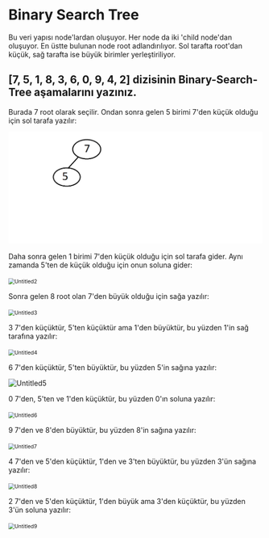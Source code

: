 # Binary Search Tree

Bu veri yapısı node'lardan oluşuyor. Her node da iki 'child node'dan oluşuyor. En üstte bulunan node root adlandırılıyor. Sol tarafta root'dan küçük, sağ tarafta ise büyük birimler yerleştiriliyor. 

## **[7, 5, 1, 8, 3, 6, 0, 9, 4, 2]** dizisinin Binary-Search-Tree aşamalarını yazınız.

Burada 7 root olarak seçilir. Ondan sonra gelen 5 birimi 7'den küçük olduğu için sol tarafa yazılır:

<img src="https://github.com/sebuhif/Binary-Search-Tree-Projesi/blob/main/Untitled1.png" alt="Untitled1" style="zoom:75%;" />

Daha sonra gelen 1 birimi 7'den küçük olduğu için sol tarafa gider. Aynı zamanda 5'ten de küçük olduğu için onun soluna gider:

<img src="C:\Users\sebuh\OneDrive\Desktop\Untitled2.png" alt="Untitled2" style="zoom:75%;" />

Sonra gelen 8 root olan 7'den büyük olduğu için sağa yazılır:

<img src="C:\Users\sebuh\OneDrive\Desktop\Untitled3.png" alt="Untitled3" style="zoom:75%;" />

3 7'den küçüktür, 5'ten küçüktür ama 1'den büyüktür, bu yüzden 1'in sağ tarafına yazılır:

<img src="C:\Users\sebuh\OneDrive\Desktop\Untitled4.png" alt="Untitled4" style="zoom:75%;" />

6  7'den küçüktür, 5'ten büyüktür, bu yüzden 5'in sağına yazılır:

![Untitled5](C:\Users\sebuh\OneDrive\Desktop\Untitled5.png)

0 7'den, 5'ten ve 1'den küçüktür, bu yüzden 0'ın soluna yazılır:

<img src="C:\Users\sebuh\OneDrive\Desktop\Untitled6.png" alt="Untitled6" style="zoom:75%;" />

9 7'den ve 8'den büyüktür, bu yüzden 8'in sağına yazılır:

<img src="C:\Users\sebuh\OneDrive\Desktop\Untitled7.png" alt="Untitled7" style="zoom:75%;" />

4 7'den ve 5'den küçüktür, 1'den ve 3'ten büyüktür, bu yüzden 3'ün sağına yazılır:

<img src="C:\Users\sebuh\OneDrive\Desktop\Untitled8.png" alt="Untitled8" style="zoom:75%;" />

2 7'den ve 5'den küçüktür, 1'den büyük ama 3'den küçüktür, bu yüzden 3'ün soluna yazılır:

<img src="C:\Users\sebuh\OneDrive\Desktop\Untitled9.png" alt="Untitled9" style="zoom:75%;" />

